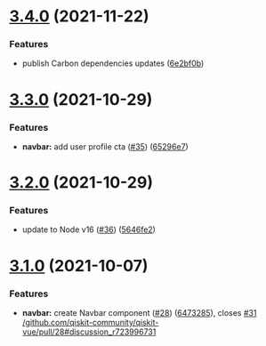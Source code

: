 # [3.4.0](https://github.com/qiskit-community/qiskit-vue/compare/v3.3.0...v3.4.0) (2021-11-22)


### Features

* publish Carbon dependencies updates ([6e2bf0b](https://github.com/qiskit-community/qiskit-vue/commit/6e2bf0bc1c61275589586773e2066c4c6c68dc2c))

# [3.3.0](https://github.com/qiskit-community/qiskit-vue/compare/v3.2.0...v3.3.0) (2021-10-29)


### Features

* **navbar:** add user profile cta ([#35](https://github.com/qiskit-community/qiskit-vue/issues/35)) ([65296e7](https://github.com/qiskit-community/qiskit-vue/commit/65296e75627b576d1ac089e692db8753e9c940a1))

# [3.2.0](https://github.com/qiskit-community/qiskit-vue/compare/v3.1.0...v3.2.0) (2021-10-29)


### Features

* update to Node v16 ([#36](https://github.com/qiskit-community/qiskit-vue/issues/36)) ([5646fe2](https://github.com/qiskit-community/qiskit-vue/commit/5646fe2807978f43ca236027951648c4b2091f5f))

# [3.1.0](https://github.com/qiskit-community/qiskit-vue/compare/v3.0.0...v3.1.0) (2021-10-07)


### Features

* **navbar:** create Navbar component ([#28](https://github.com/qiskit-community/qiskit-vue/issues/28)) ([6473285](https://github.com/qiskit-community/qiskit-vue/commit/64732858681de4755d90a83156a8ff4cd328f477)), closes [#31](https://github.com/qiskit-community/qiskit-vue/issues/31) [/github.com/qiskit-community/qiskit-vue/pull/28#discussion_r723996731](https://github.com//github.com/qiskit-community/qiskit-vue/pull/28/issues/discussion_r723996731)
